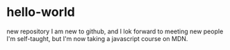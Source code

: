 # hello-world
new repository
I am new to github, and I lok forward to meeting new people
I'm self-taught, but I'm now taking a javascript course on MDN.
